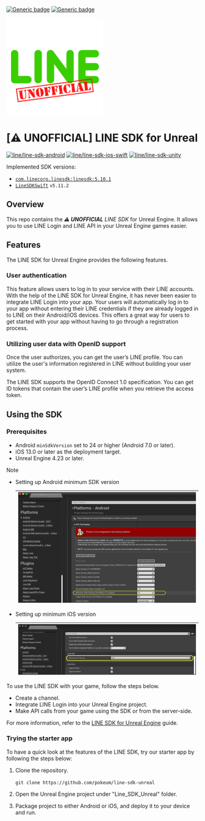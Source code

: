 [![Generic badge](https://img.shields.io/badge/LINE_SDK_for_Unreal-C++_Document-red?logo=unrealengine&logoColor=white.svg)](document/LineSDKforUnrealEngine.md)
[![Generic badge](https://img.shields.io/badge/LINE_SDK_for_Unreal-Blueprints_Document-blue?logo=unrealengine&logoColor=white.svg)](document/Blueprints.md)


<img src="document/image/UNOFFICIAL_Line_SDK_icon.png"  width="254">   


# [⚠️ UNOFFICIAL] LINE SDK for Unreal

[![line/line-sdk-android](https://img.shields.io/badge/GitHub-line--sdk--android-51A687?logo=github&logoColor=white)](https://github.com/line/line-sdk-android)
[![line/line-sdk-ios-swift](https://img.shields.io/badge/GitHub-line--sdk--ios--swift-51A687?logo=github&logoColor=white)](https://github.com/line/line-sdk-ios-swift)
[![line/line-sdk-unity](https://img.shields.io/badge/GitHub-line--sdk--unity-51A687?logo=github&logoColor=white)](https://github.com/line/line-sdk-unity)

Implemented SDK versions:

- [`com.linecorp.linesdk:linesdk:5.10.1`](https://mvnrepository.com/artifact/com.linecorp.linesdk/linesdk/5.10.1)
- [`LineSDKSwift`](https://cocoapods.org/pods/LineSDKSwift) `v5.11.2`

## Overview

This repo contains the _**⚠️ UNOFFICIAL** LINE SDK_ for Unreal Engine. It allows you to use LINE Login and LINE API in your Unreal Engine games easier.

## Features

The LINE SDK for Unreal Engine provides the following features.

### User authentication

This feature allows users to log in to your service with their LINE accounts. With the help of the LINE SDK for Unreal Engine, it has never been easier to integrate LINE Login into your app. Your users will automatically log in to your app without entering their LINE credentials if they are already logged in to LINE on their Android/iOS devices. This offers a great way for users to get started with your app without having to go through a registration process.

### Utilizing user data with OpenID support

Once the user authorizes, you can get the user’s LINE profile. You can utilize the user's information registered in LINE without building your user system.

The LINE SDK supports the OpenID Connect 1.0 specification. You can get ID tokens that contain the user’s LINE profile when you retrieve the access token.

## Using the SDK

### Prerequisites

* Android `minSdkVersion` set to 24 or higher (Android 7.0 or later).
* iOS 13.0 or later as the deployment target.
* Unreal Engine 4.23 or later.

> [!NOTE]
> * Setting up Android minimum SDK version
>   
>   | <img src="document/image/readme_minSdkVersion_24.png"  width="700"> |
>   | --- |
>
> * Setting up minimum iOS version
>
>   | <img src="document/image/readme_Minimum_iOS_Version_13.png"  width="700"> |
>   | --- |

To use the LINE SDK with your game, follow the steps below.

* Create a channel.
* Integrate LINE Login into your Unreal Engine project.
* Make API calls from your game using the SDK or from the server-side.

For more information, refer to the [LINE SDK for Unreal Engine](document/LineSDKforUnrealEngine.md) guide.

### Trying the starter app

To have a quick look at the features of the LINE SDK, try our starter app by following the steps below:

1. Clone the repository.

    ```git clone https://github.com/pokeum/line-sdk-unreal```

2. Open the Unreal Engine project under "Line_SDK_Unreal" folder.

3. Package project to either Android or iOS, and deploy it to your device and run.
